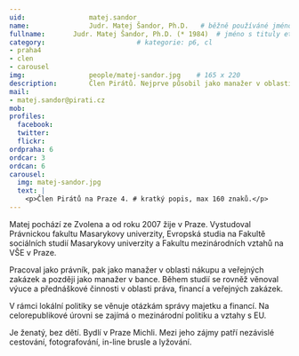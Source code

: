 ```yaml
---
uid:                matej.sandor
name:               Judr. Matej Šandor, Ph.D.  	# běžně používáné jméno
fullname: 	    Judr. Matej Šandor, Ph.D. (* 1984)  # jméno s tituly etc.
category:                       # kategorie: p6, cl
- praha4
- clen
- carousel
img: 		        people/matej-sandor.jpg    # 165 x 220
description:        Člen Pirátů. Nejprve působil jako manažer v oblasti nákupu a veřejných zakázek, později zodpovídal za řízení stamiliónových zakázek i v komerční sféře. Aktuálně se věnuje právnické profesi, na celorepublikové úrovni se zajímá o mezinárodní politiku a vztahy s EU. 
mail:
- matej.sandor@pirati.cz
mob: 			
profiles:
  facebook:
  twitter: 
  flickr: 
ordpraha: 6
ordcar: 3
ordcan: 6
carousel:
  img: matej-sandor.jpg
  text: |
    <p>Člen Pirátů na Praze 4. # kratký popis, max 160 znaků.</p>
---
```

Matej pochází ze Zvolena a od roku 2007 žije v Praze. Vystudoval Právnickou fakultu Masarykovy univerzity, Evropská studia na Fakultě sociálních studií Masarykovy univerzity a Fakultu mezinárodních vztahů na VŠE v Praze.

Pracoval jako právník, pak jako manažer v oblasti nákupu a veřejných zakázek a později jako manažer v bance. Během studií se rovněž věnoval výuce a přednáškové činnosti v oblasti práva, financí a veřejných zakázek. 

V rámci lokální politiky se věnuje otázkám správy majetku a financí. Na celorepublikové úrovni se zajímá o  mezinárodní politiku a vztahy s EU. 

Je ženatý, bez dětí. Bydlí v Praze Michli.  Mezi jeho zájmy patří nezávislé cestování, fotografování, in-line brusle a lyžování.
